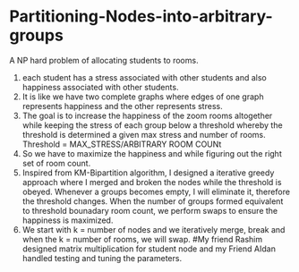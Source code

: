 # Partitioning-Nodes-into-arbitrary-groups
A NP hard problem of allocating students to rooms. 

1. each student has a stress associated with other students and also happiness associated with other students.
2. It is like we have two complete graphs where edges of one graph represents happiness and the other represents stress.
3. The goal is to increase the happiness of the zoom rooms altogether while keeping the stress of each group below a threshold whereby the threshold is determined 
a given max stress and number of rooms. Threshold = MAX_STRESS/ARBITRARY ROOM COUNt
4. So we have to maximize the happiness and while figuring out the right set of room count.
4. Inspired from KM-Bipartition algorithm, I designed a iterative greedy approach where I merged and broken the nodes while the threshold is obeyed. Whenever a groups becomes empty, I will eliminate it, therefore the threshold changes. When the number of groups formed equivalent to threshold bounadary room count, we perform swaps to ensure the happiness is maximized. 
5. We start with k = number of nodes and we iteratively merge, break and when the k = number of rooms, we will swap. 
#My friend Rashim designed matrix multiplication for student node and my Friend AIdan handled testing and tuning the parameters. 
